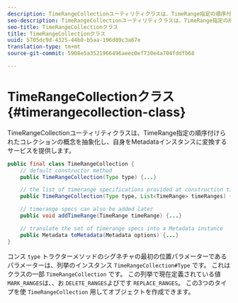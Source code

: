 ```yaml
---
description: TimeRangeCollectionユーティリティクラスは、TimeRange指定の順序付けられたコレクションの概念を抽象化し、自身をMetadataインスタンスに変換するサービスを提供します。
seo-description: TimeRangeCollectionユーティリティクラスは、TimeRange指定の順序付けられたコレクションの概念を抽象化し、自身をMetadataインスタンスに変換するサービスを提供します。
seo-title: TimeRangeCollectionクラス
title: TimeRangeCollectionクラス
uuid: 5705dc9d-4325-44b0-b5aa-196d09c3a67e
translation-type: tm+mt
source-git-commit: 5908e5a3521966496aeec0ef730e4a704fddfb68

---
```



# TimeRangeCollectionクラス{#timerangecollection-class}

TimeRangeCollectionユーティリティクラスは、TimeRange指定の順序付けられたコレクションの概念を抽象化し、自身をMetadataインスタンスに変換するサービスを提供します。

<!--<a id="section_D87AA7BC628D458DAB12D5247AD34B41"></a>-->

```java
public final class TimeRangeCollection {
    // default constructor method
    public TimeRangeCollection(Type type) {...}

    // the list of timerange specifications provided at construction time 
    public TimeRangeCollection(Type type, List<TimeRange> timeRanges) {...}

    // timerange specs can also be added later
    public void addTimeRange(TimeRange timeRange) {...}

    // translate the set of timerange specs into a Metadata instance 
    public Metadata toMetadata(Metadata options) {...}
}
```

コンス `type` トラクターメソッドのシグネチャの最初の位置パラメーターであるパラメーターは、列挙のインスタンス `TimeRangeCollection#Type` です。 これはクラスの一部 `TimeRangeCollection` です。 この列挙で現在定義されている値 `MARK_RANGES`は、、お `DELETE_RANGES`よびです `REPLACE_RANGES`。 この3つのタイプを使 `TimeRangeCollection` 用してオブジェクトを作成できます。
